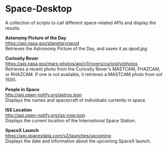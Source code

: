# Space-Desktop
A collection of scripts to call different space-related APIs and display the results. 

**Astonomy Picture of the Day**<br>
https://api.nasa.gov/planetary/apod<br>
Retrieves the Astronomy Picture of the Day, and saves it as *apod.jpg*

**Curiosity Rover**<br>
https://api.nasa.gov/mars-photos/api/v1/rovers/curiosity/photos<br>
Retrieves a recent photo from the Curiosity Rover's MASTCAM, 
FHAZCAM, or RHAZCAM. If one is not available, it retrieves a 
MASTCAM photo from sol 1500.

**People in Space**<br>http://api.open-notify.org/astros.json<br>
Displays the names and spacecraft of individuals currently in space.

**ISS Location**<br>http://api.open-notify.org/iss-now.json<br>
Displays the current location of the International Space Station. 

**SpaceX Launch**<br>
https://api.spacexdata.com/v2/launches/upcoming<br>
Displays the date and information about the upcoming SpaceX launch.
